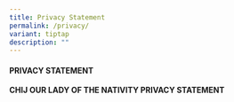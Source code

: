 ```yaml
---
title: Privacy Statement
permalink: /privacy/
variant: tiptap
description: ""
---
```

<h4>PRIVACY STATEMENT</h4>
<p><strong>CHIJ OUR LADY OF THE NATIVITY PRIVACY STATEMENT</strong>
</p>